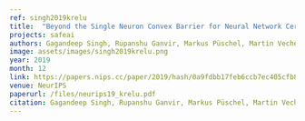 ```yaml
---
ref: singh2019krelu
title:  "Beyond the Single Neuron Convex Barrier for Neural Network Certification"
projects: safeai
authors: Gagandeep Singh, Rupanshu Ganvir, Markus Püschel, Martin Vechev
image: assets/images/singh2019krelu.png
year: 2019
month: 12
link: https://papers.nips.cc/paper/2019/hash/0a9fdbb17feb6ccb7ec405cfb85222c4-Abstract.html
venue: NeurIPS
paperurl: /files/neurips19_krelu.pdf
citation: Gagandeep Singh, Rupanshu Ganvir, Markus Püschel, Martin Vechev
---
```


